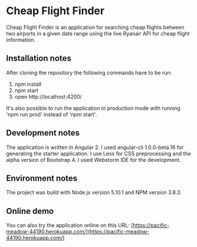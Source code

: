 # Cheap Flight Finder

Cheap Flight Finder is an application for searching cheap flights between two airports in a given date range using the live Ryanair API for cheap flight information.

## Installation notes

After cloning the repository the following commands have to be run:

1. npm install
2. npm start
3. open http://localhost:4200/

It's also possible to run the application in production mode with running 'npm run prod' instead of 'npm start'.

## Development notes

The application is written in Angular 2. I used angular-cli 1.0.0-beta.16 for generating the starter application. I use Less for CSS preprocessing and the alpha version of Bootstrap 4.
I used Webstorm IDE for the development.

## Environment notes

The project was build with Node.js version 5.10.1 and NPM version 3.8.3.

## Online demo

You can also try the application online on this URL:
[https://pacific-meadow-44190.herokuapp.com/](https://pacific-meadow-44190.herokuapp.com/)
